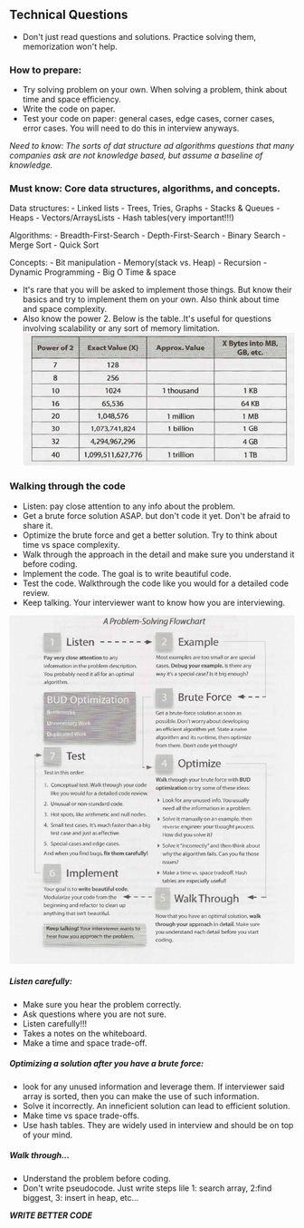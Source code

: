 ## Technical Questions


* Don't just read questions and solutions. Practice solving them, memorization won't help. 

### How to prepare:
* Try solving problem on your own. When solving a problem, think about time and space efficiency. 
* Write the code on paper.
* Test your code on paper: general cases, edge cases, corner cases, error cases. You will need to do this in interview anyways. 

*Need to know: The sorts of dat structure ad algorithms questions that many companies ask are not knowledge based, but assume a baseline of knowledge.*

### Must know: Core data structures, algorithms, and concepts. 

Data structures:
    - Linked lists
    - Trees, Tries, Graphs
    - Stacks & Queues
    - Heaps
    - Vectors/ArraysLists
    - Hash tables(very important!!!)

Algorithms:
    - Breadth-First-Search
    - Depth-First-Search
    - Binary Search
    - Merge Sort
    - Quick Sort

Concepts:
    - Bit manipulation
    - Memory(stack vs. Heap)
    - Recursion
    - Dynamic Programming
    - Big O Time & space


* It's rare that you will be asked to implement those things. But know their basics and try to implement them on your own. Also think about time and space complexity.
* Also know the power 2. Below is the table..It's useful for questions involving scalability or any sort of memory limitation.
![imahe](../images/power2.png)

### Walking through the code

* Listen: pay close attention to any info about the problem. 
* Get a brute force solution ASAP. but don't code it yet. Don't be afraid to share it. 
* Optimize the brute force and get a better solution. Try to think about time vs space complexity. 
* Walk through the approach in the detail and make sure you understand it before coding. 
* Implement the code. The goal is to write beautiful code. 
* Test the code. Walkthrough the code like you would for a detailed code review. 
* Keep talking. Your interviewer want to know how you are interviewing. 

![image](../images/walk.png)

##### Listen carefully:

* Make sure you hear the problem correctly.
* Ask questions where you are not sure.
* Listen carefully!!!
* Takes a notes on the whiteboard.
* Make a time and space trade-off.
  
##### Optimizing a solution after you have a brute force:
* look for any unused information and leverage them. If interviewer said array is sorted, then you can make the use of such information. 
* Solve it incorrectly. An inneficient solution can lead to efficient solution. 
* Make time vs space trade-offs. 
* Use hash tables. They are widely used in interview and should be on top of your mind. 
  
##### Walk through...
* Understand the problem before coding. 
* Don't write pseudocode. Just write steps lile 1: search array, 2:find biggest, 3: insert in heap, etc...
  

*****WRITE BETTER CODE*****

